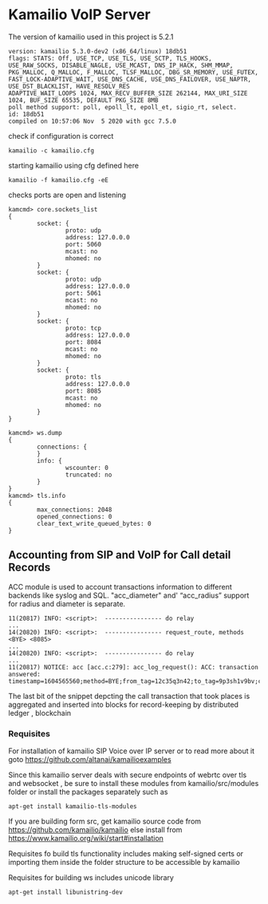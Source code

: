 # Kamailio VoIP Server 

The version of kamailio used in this project is 5.2.1 
```shell script
version: kamailio 5.3.0-dev2 (x86_64/linux) 18db51
flags: STATS: Off, USE_TCP, USE_TLS, USE_SCTP, TLS_HOOKS, USE_RAW_SOCKS, DISABLE_NAGLE, USE_MCAST, DNS_IP_HACK, SHM_MMAP, PKG_MALLOC, Q_MALLOC, F_MALLOC, TLSF_MALLOC, DBG_SR_MEMORY, USE_FUTEX, FAST_LOCK-ADAPTIVE_WAIT, USE_DNS_CACHE, USE_DNS_FAILOVER, USE_NAPTR, USE_DST_BLACKLIST, HAVE_RESOLV_RES
ADAPTIVE_WAIT_LOOPS 1024, MAX_RECV_BUFFER_SIZE 262144, MAX_URI_SIZE 1024, BUF_SIZE 65535, DEFAULT PKG_SIZE 8MB
poll method support: poll, epoll_lt, epoll_et, sigio_rt, select.
id: 18db51 
compiled on 10:57:06 Nov  5 2020 with gcc 7.5.0
```

check if configuration is correct 
```shell script
kamailio -c kamailio.cfg 
```

starting kamailio using cfg defined here 
```shell script
kamailio -f kamailio.cfg -eE
```

checks ports are open and listening 
```shell script
kamcmd> core.sockets_list 
{
        socket: {
                proto: udp
                address: 127.0.0.0
                port: 5060
                mcast: no
                mhomed: no
        }
        socket: {
                proto: udp
                address: 127.0.0.0
                port: 5061
                mcast: no
                mhomed: no
        }
        socket: {
                proto: tcp
                address: 127.0.0.0
                port: 8084
                mcast: no
                mhomed: no
        }
        socket: {
                proto: tls
                address: 127.0.0.0
                port: 8085
                mcast: no
                mhomed: no
        }
}

kamcmd> ws.dump
{
        connections: {
        }
        info: {
                wscounter: 0
                truncated: no
        }
}
kamcmd> tls.info
{
        max_connections: 2048
        opened_connections: 0
        clear_text_write_queued_bytes: 0
}
```

## Accounting from SIP and VoIP for Call detail Records 


ACC module is used to account transactions information to different backends like syslog and SQL. 
"acc_diameter" and' “acc_radius” support for radius and diameter is separate. 

```shell script
11(20817) INFO: <script>:  ---------------- do relay 
...
14(20820) INFO: <script>:  ---------------- request_route, methods <BYE> <8085>
...
14(20820) INFO: <script>:  ---------------- do relay 
...
11(20817) NOTICE: acc [acc.c:279]: acc_log_request(): ACC: transaction answered: timestamp=1604565560;method=BYE;from_tag=12c35q3n42;to_tag=9p3sh1v9bv;call_id=ub2ds9fg5jhuc0g9jinb;code=200;reason=OK
```

The last bit of the snippet depcting the call transaction that took places is aggregated and inserted into blocks for record-keeping by distributed ledger , blockchain

### Requisites 

For installation of kamailio SIP Voice over IP server or to read more about it goto 
https://github.com/altanai/kamailioexamples

Since this kamailio server deals with secure endpoints of webrtc over tls and websocket , 
be sure to install these modules from kamailio/src/modules folder or install the packages separately  such as 
```shell script
apt-get install kamailio-tls-modules
```

If you are building form src, get kamailio source code from
https://github.com/kamailio/kamailio else install from https://www.kamailio.org/wiki/start#installation

Requisites fo build tls functionality includes making self-signed certs or importing them 
inside the folder structure to be accessible by kamailio 

Requisites for building ws includes unicode library  
```shell script
apt-get install libunistring-dev
```